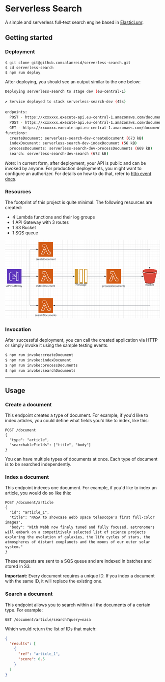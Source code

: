 
# Serverless Search
A simple and serverless full-text search engine based in [ElasticLunr](https://github.com/weixsong/elasticlunr.js). 


## Getting started

### Deployment

```
$ git clone git@github.com:alanreid/serverless-search.git
$ cd serverless-search
$ npm run deploy
```

After deploying, you should see an output similar to the one below:

```bash
Deploying serverless-search to stage dev (eu-central-1)

✔ Service deployed to stack serverless-search-dev (45s)

endpoints:
  POST - https://xxxxxxx.execute-api.eu-central-1.amazonaws.com/document
  POST - https://xxxxxxx.execute-api.eu-central-1.amazonaws.com/document/{type}
  GET - https://xxxxxxx.execute-api.eu-central-1.amazonaws.com/document/{type}/search
functions:
  createDocument: serverless-search-dev-createDocument (673 kB)
  indexDocument: serverless-search-dev-indexDocument (56 kB)
  processDocuments: serverless-search-dev-processDocuments (669 kB)
  search: serverless-search-dev-search (673 kB)
```

_Note_: In current form, after deployment, your API is public and can be invoked by anyone. For production deployments, you might want to configure an authorizer. For details on how to do that, refer to [http event docs](https://www.serverless.com/framework/docs/providers/aws/events/apigateway/).

### Resources
The footprint of this project is quite minimal. The following resources are created:

- 4 Lambda functions and their log groups
- 1 API Gateway with 3 routes
- 1 S3 Bucket
- 1 SQS queue

<img src="./docs/diagram.png" alt="infrastructure diagram" />

### Invocation

After successful deployment, you can call the created application via HTTP or simply invoke it using the sample testing events.

```bash
$ npm run invoke:createDocument
$ npm run invoke:indexDocument
$ npm run invoke:processDocuments
$ npm run invoke:searchDocuments
```

---
## Usage

### Create a document
This endpoint creates a type of document. For example, if you'd like to index articles, you could define what fields you'd like to index, like this:
```
POST /document
{
  "type": "article",
  "searchableFields": ["title", "body"]
}
```

You can have multiple types of documents at once. Each type of document is to be searched independently.

### Index a document
This endpoint indexes one document. For example, if you'd like to index an article, you would do so like this:
```
POST /document/article
{
  "id": "article_1",
  "title": "NASA to showcase Webb space telescope's first full-color images",
  "body": "With Webb now finely tuned and fully focused, astronomers will embark on a competitively selected list of science projects exploring the evolution of galaxies, the life cycles of stars, the atmospheres of distant exoplanets and the moons of our outer solar system."
}
```

These requests are sent to a SQS queue and are indexed in batches and stored in S3.

**Important:** Every document requires a unique ID. If you index a document with the same ID, it will replace the existing one. 


### Search a document
This endpoint allows you to search within all the documents of a certain type. For example:
```
GET /document/article/search?query=nasa
```

Which would return the list of IDs that match:
```json
{
  "results": [
    {
      "ref": "article_1",
      "score": 0.5
    }
  ]
}
```

## 
